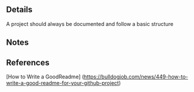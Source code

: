 ## Details

A project should always be documented and follow a basic structure

## Notes

## References

[How to Write a GoodReadme] (https://bulldogjob.com/news/449-how-to-write-a-good-readme-for-your-github-project)